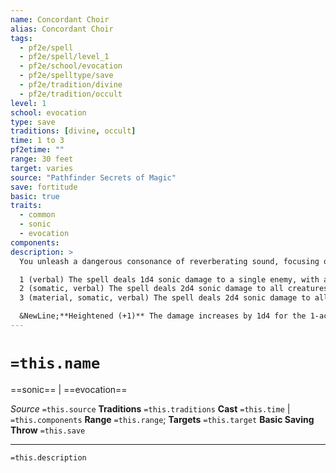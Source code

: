 ```yaml
---
name: Concordant Choir
alias: Concordant Choir
tags:
  - pf2e/spell
  - pf2e/spell/level_1
  - pf2e/school/evocation
  - pf2e/spelltype/save
  - pf2e/tradition/divine
  - pf2e/tradition/occult
level: 1
school: evocation
type: save
traditions: [divine, occult]
time: 1 to 3
pf2etime: ""
range: 30 feet
target: varies
source: "Pathfinder Secrets of Magic"
save: fortitude
basic: true
traits:
  - common
  - sonic
  - evocation
components:
description: >
  You unleash a dangerous consonance of reverberating sound, focusing on a single target or spreading out to damage many foes. The number of actions you spend Casting this Spell determines its targets, range, area, and other parameters.

  1 (verbal) The spell deals 1d4 sonic damage to a single enemy, with a basic Fortitude save.
  2 (somatic, verbal) The spell deals 2d4 sonic damage to all creatures in a 10-foot burst, with a basic Fortitude save.
  3 (material, somatic, verbal) The spell deals 2d4 sonic damage to all creatures in a 30-foot emanation, with a basic Fortitude save.

  &NewLine;**Heightened (+1)** The damage increases by 1d4 for the 1-action version, or 2d4 for the other versions
---
```

# `=this.name`
==sonic== | ==evocation==

*Source* `=this.source`
**Traditions** `=this.traditions`
**Cast** `=this.time` | `=this.components`
**Range** `=this.range`; **Targets** `=this.target`
**Basic Saving Throw** `=this.save`

***
`=this.description`